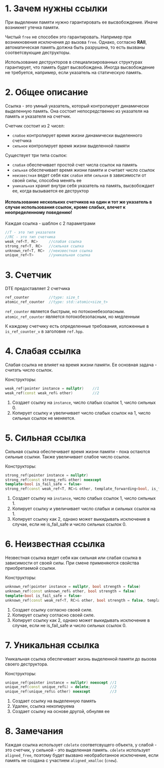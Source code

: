 ﻿# 1. Зачем нужны ссылки
При выделении памяти нужно гарантировать ее высвобождение. Иначе возникнет утечка памяти.

Чистый `free` не способен это гарантировать. Например при возникновения исключения до вызова `free`. Однако, согласно **RAII**, автоматическая память должна быть разрушена, то есть вызваны соответсвующие деструкторы.

Использование деструкторов в специализированных структурах гарантирует, что память будет высвобождена. Иногда высвобождение не требуется, например, если указатель на статическую память.
# 2. Общее описание
Ссылка - это умный указатель, который контролирует динамически выделенную память. Она состоит непосредственно из указателя на память и указателя на счетчик.

Счетчик состоит из 2 чисел:
 - `слабое` контролирует время жизни динамически выделенного счетчика
 - `сильное` контролирует время жизни выделенной памяти

Существует три типа ссылок:
 - `слабая` обеспечивает простой счет числа ссылок на память
 - `сильная` обеспечивает время жизни памяти и считает число ссылок
 - `неизвестная` ведет себя как `слабая` или `сильная` в зависимости от своей силы, способна менять ее
 - `уникальная` хранит внутри себя указатель на память, высвобождает ее, когда вызывается ее деструктор

#### Использование нескольких счетчиков на один и тот же указатель в случае использования ссылок, кроме слабых, влечет к неопределенному поведению!

Каждая ссылка - шаблон с 2 параметрами
```cpp
//T - это тип указателя
//RC - это тип счетчика
weak_ref<T, RC>     //слабая ссылка
strong_ref<T, RC>   //сильная ссылка
unknown_ref<T, RC>  //неизвестная ссылка
unique_ref<T>       //уникальная ссылка
```
# 3. Счетчик
DTE предоставляет 2 счетчика
```cpp
ref_counter         //type: size_t
atomic_ref_counter  //type: std::atomic<size_t>
```
`ref_counter` является быстрым, но потоконебезопасным.
`atomic_ref_counter` является потокобезопасным, но медленным

К каждому счетчику есть определенные требования, изложенные в `is_ref_counter_v` в заголовке `ref.hpp`.
# 4. Слабая ссылка
Слабая ссылка не влияет на время жизни памяти. Ее основная задача - считать число ссылок.

Конструкторы:
```cpp
weak_ref(pointer instance = nullptr)    //1
weak_ref(const weak_ref& other)         //2
```
1. Создает ссылку на `instance`, число слабых ссылок 1, число сильных 0.
2. Копирует ссылку и увеличивает число слабых ссылок на 1, число сильных ссылок не меняется.
# 5. Сильная ссылка
Сильная ссылка обеспечивает время жизни памяти - пока остаются сильные ссылки. Также увеличивает слабое число ссылок.

Конструкторы:
```cpp
strong_ref(pointer instance = nullptr)                                                                          //1
strong_ref(const strong_ref& other) noexcept                                                                    //2
template<bool is_fail_safe = false>
strong_ref(const weak_ref<T, RC>& other, template_forwarding<bool, is_fail_safe> = {}) noexcept(is_fail_safe)   //3
```
1. Создает ссылку на `instance`, число слабых ссылок 1, число сильных 1.
2. Копирует ссылку и увеличивает число слабых и сильных ссылок на 1.
3. Копирует ссылку как 2, однако может выкидывать исключение в случае, если не is_fail_safe и число сильных ссылок 0.
# 6. Неизвестная ссылка
Незвестная ссылка ведет себя как сильная или слабая ссылка в зависимости от своей силы. При смене применяются свойства приобретаемой ссылки.

Конструкторы:
```cpp
unknown_ref(pointer instance = nullptr, bool strength = false)                                                                          //1
unknown_ref(const unknown_ref& other, bool strength = false)                                                                            //2
template<bool is_fail_safe = false>
unknown_ref(const weak_ref<T, RC>& other, bool strength = false, template_forwarding<bool, is_fail_safe> = {}) noexcept(is_fail_safe)   //3
```
1. Создает ссылку согласно своей силе.
2. Копирует ссылку согласно своей силе.
3. Копирует ссылку как 2, однако может выкидывать исключение в случае, если не is_fail_safe и число сильных ссылок 0.
# 7. Уникальная ссылка
Уникальная ссылка обеспечивает жизнь выделенной памяти до вызова своего деструктора.

Конструкторы:
```cpp
unique_ref(pointer instance = nullptr) noexcept //1
unique_ref(const unique_ref&) = delete;         //2
unique_ref(unique_ref&& other) noexcept         //3
```
1. Создает ссылку на выделенную память
2. Удален, ссылка некопируема
3. Создает ссылку на основе другой, обнуляя ее
# 8. Замечания
Каждая ссылка использует `cdelete` соответсвущего объекта, у слабой - это счетчик, у сильной - это выделенная память. `cdelete` использует `aligned_free`, поэтому будет вызвано необработанное исключение, если память не создана с участием `aligned_xmalloc` (`cnew`).